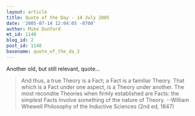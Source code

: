 ```yaml
---
layout: article
title: Quote of the Day - 14 July 2005
date: '2005-07-14 12:04:05 -0700'
author: Mike Dunford
mt_id: 1140
blog_id: 2
post_id: 1140
basename: quote_of_the_da_3
---
```

Another old, but still relevant, quote...

> And thus, a true Theory is a Fact; a Fact is a familiar Theory. That which is a Fact under one aspect, is a Theory under another. The most recondite Theories when firmly established are Facts: the simplest Facts involve something of the nature of Theory.
> --William Whewell
> Philosophy of the Inductive Sciences (2nd ed, 1847)
